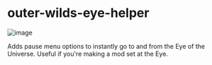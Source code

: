 # outer-wilds-eye-helper

![image](https://github.com/xen-42/outer-wilds-eye-helper/assets/22628069/6e9ebb4f-d054-4221-9f46-857240871cd0)

Adds pause menu options to instantly go to and from the Eye of the Universe. Useful if you're making a mod set at the Eye.
